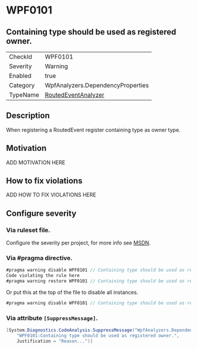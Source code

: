 # WPF0101
## Containing type should be used as registered owner.

<!-- start generated table -->
<table>
<tr>
  <td>CheckId</td>
  <td>WPF0101</td>
</tr>
<tr>
  <td>Severity</td>
  <td>Warning</td>
</tr>
<tr>
  <td>Enabled</td>
  <td>true</td>
</tr>
<tr>
  <td>Category</td>
  <td>WpfAnalyzers.DependencyProperties</td>
</tr>
<tr>
  <td>TypeName</td>
  <td><a href="https://github.com/DotNetAnalyzers/WpfAnalyzers/blob/master/WpfAnalyzers.Analyzers/RoutedEventAnalyzer.cs">RoutedEventAnalyzer</a></td>
</tr>
</table>
<!-- end generated table -->

## Description

When registering a RoutedEvent register containing type as owner type.

## Motivation

ADD MOTIVATION HERE

## How to fix violations

ADD HOW TO FIX VIOLATIONS HERE

<!-- start generated config severity -->
## Configure severity

### Via ruleset file.

Configure the severity per project, for more info see [MSDN](https://msdn.microsoft.com/en-us/library/dd264949.aspx).

### Via #pragma directive.
```C#
#pragma warning disable WPF0101 // Containing type should be used as registered owner.
Code violating the rule here
#pragma warning restore WPF0101 // Containing type should be used as registered owner.
```

Or put this at the top of the file to disable all instances.
```C#
#pragma warning disable WPF0101 // Containing type should be used as registered owner.
```

### Via attribute `[SuppressMessage]`.

```C#
[System.Diagnostics.CodeAnalysis.SuppressMessage("WpfAnalyzers.DependencyProperties", 
    "WPF0101:Containing type should be used as registered owner.", 
    Justification = "Reason...")]
```
<!-- end generated config severity -->